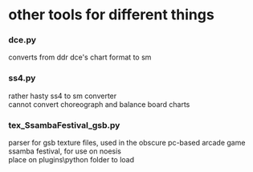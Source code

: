 # other tools for different things

### dce.py
converts from ddr dce's chart format to sm

### ss4.py
rather hasty ss4 to sm converter  
cannot convert choreograph and balance board charts

### tex_SsambaFestival_gsb.py
parser for gsb texture files, used in the obscure pc-based arcade game ssamba festival, for use on noesis  
place on plugins\python folder to load
